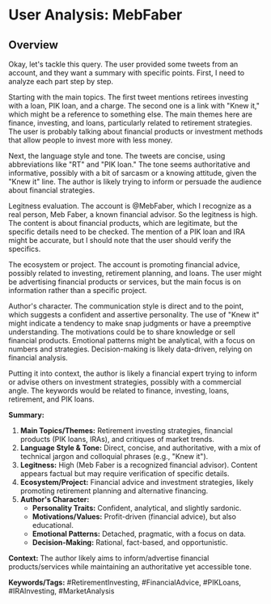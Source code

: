 # User Analysis: MebFaber

## Overview

<think>
Okay, let's tackle this query. The user provided some tweets from an account, and they want a summary with specific points. First, I need to analyze each part step by step.

Starting with the main topics. The first tweet mentions retirees investing with a loan, PIK loan, and a charge. The second one is a link with "Knew it," which might be a reference to something else. The main themes here are finance, investing, and loans, particularly related to retirement strategies. The user is probably talking about financial products or investment methods that allow people to invest more with less money.

Next, the language style and tone. The tweets are concise, using abbreviations like "RT" and "PIK loan." The tone seems authoritative and informative, possibly with a bit of sarcasm or a knowing attitude, given the "Knew it" line. The author is likely trying to inform or persuade the audience about financial strategies.

Legitness evaluation. The account is @MebFaber, which I recognize as a real person, Meb Faber, a known financial advisor. So the legitness is high. The content is about financial products, which are legitimate, but the specific details need to be checked. The mention of a PIK loan and IRA might be accurate, but I should note that the user should verify the specifics.

The ecosystem or project. The account is promoting financial advice, possibly related to investing, retirement planning, and loans. The user might be advertising financial products or services, but the main focus is on information rather than a specific project.

Author's character. The communication style is direct and to the point, which suggests a confident and assertive personality. The use of "Knew it" might indicate a tendency to make snap judgments or have a preemptive understanding. The motivations could be to share knowledge or sell financial products. Emotional patterns might be analytical, with a focus on numbers and strategies. Decision-making is likely data-driven, relying on financial analysis.

Putting it into context, the author is likely a financial expert trying to inform or advise others on investment strategies, possibly with a commercial angle. The keywords would be related to finance, investing, loans, retirement, and PIK loans.
</think>

**Summary:**  
1. **Main Topics/Themes:** Retirement investing strategies, financial products (PIK loans, IRAs), and critiques of market trends.  
2. **Language Style & Tone:** Direct, concise, and authoritative, with a mix of technical jargon and colloquial phrases (e.g., "Knew it").  
3. **Legitness:** High (Meb Faber is a recognized financial advisor). Content appears factual but may require verification of specific details.  
4. **Ecosystem/Project:** Financial advice and investment strategies, likely promoting retirement planning and alternative financing.  
5. **Author's Character:**  
   - **Personality Traits:** Confident, analytical, and slightly sardonic.  
   - **Motivations/Values:** Profit-driven (financial advice), but also educational.  
   - **Emotional Patterns:** Detached, pragmatic, with a focus on data.  
   - **Decision-Making:** Rational, fact-based, and opportunistic.  

**Context:** The author likely aims to inform/advertise financial products/services while maintaining an authoritative yet accessible tone.  

**Keywords/Tags:** #RetirementInvesting, #FinancialAdvice, #PIKLoans, #IRAInvesting, #MarketAnalysis